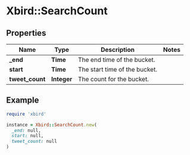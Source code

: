 # Xbird::SearchCount

## Properties

| Name | Type | Description | Notes |
| ---- | ---- | ----------- | ----- |
| **_end** | **Time** | The end time of the bucket. |  |
| **start** | **Time** | The start time of the bucket. |  |
| **tweet_count** | **Integer** | The count for the bucket. |  |

## Example

```ruby
require 'xbird'

instance = Xbird::SearchCount.new(
  _end: null,
  start: null,
  tweet_count: null
)
```

